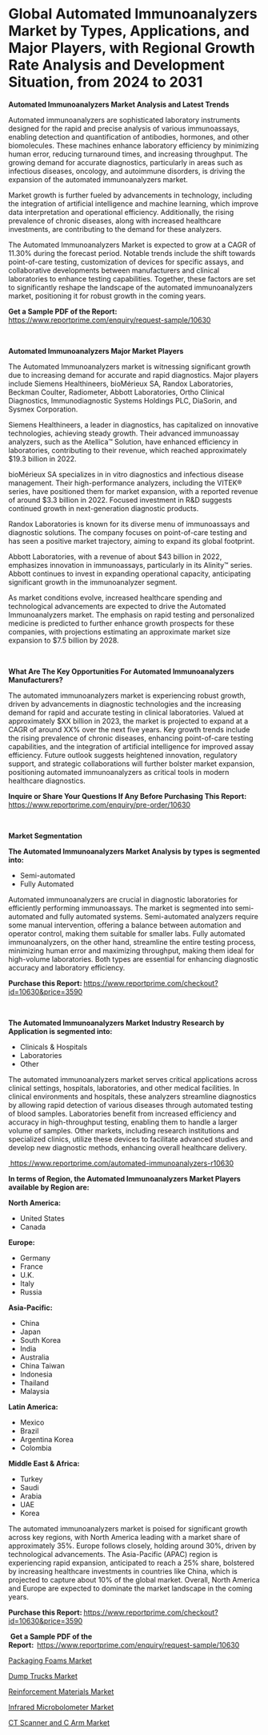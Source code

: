 <p><h1>Global Automated Immunoanalyzers Market by Types, Applications, and Major Players, with Regional Growth Rate Analysis and Development Situation, from 2024 to 2031</h1></p><p><strong>Automated Immunoanalyzers Market Analysis and Latest Trends</strong></p>
<p><p>Automated immunoanalyzers are sophisticated laboratory instruments designed for the rapid and precise analysis of various immunoassays, enabling detection and quantification of antibodies, hormones, and other biomolecules. These machines enhance laboratory efficiency by minimizing human error, reducing turnaround times, and increasing throughput. The growing demand for accurate diagnostics, particularly in areas such as infectious diseases, oncology, and autoimmune disorders, is driving the expansion of the automated immunoanalyzers market.</p><p>Market growth is further fueled by advancements in technology, including the integration of artificial intelligence and machine learning, which improve data interpretation and operational efficiency. Additionally, the rising prevalence of chronic diseases, along with increased healthcare investments, are contributing to the demand for these analyzers. </p><p>The Automated Immunoanalyzers Market is expected to grow at a CAGR of 11.30% during the forecast period. Notable trends include the shift towards point-of-care testing, customization of devices for specific assays, and collaborative developments between manufacturers and clinical laboratories to enhance testing capabilities. Together, these factors are set to significantly reshape the landscape of the automated immunoanalyzers market, positioning it for robust growth in the coming years.</p></p>
<p><strong>Get a Sample PDF of the Report:&nbsp;</strong> <a href="https://www.reportprime.com/enquiry/request-sample/10630">https://www.reportprime.com/enquiry/request-sample/10630</a></p>
<p>&nbsp;</p>
<p><strong>Automated Immunoanalyzers Major Market Players</strong></p>
<p><p>The Automated Immunoanalyzers market is witnessing significant growth due to increasing demand for accurate and rapid diagnostics. Major players include Siemens Healthineers, bioMérieux SA, Randox Laboratories, Beckman Coulter, Radiometer, Abbott Laboratories, Ortho Clinical Diagnostics, Immunodiagnostic Systems Holdings PLC, DiaSorin, and Sysmex Corporation.</p><p>Siemens Healthineers, a leader in diagnostics, has capitalized on innovative technologies, achieving steady growth. Their advanced immunoassay analyzers, such as the Atellica™ Solution, have enhanced efficiency in laboratories, contributing to their revenue, which reached approximately $19.3 billion in 2022.</p><p>bioMérieux SA specializes in in vitro diagnostics and infectious disease management. Their high-performance analyzers, including the VITEK® series, have positioned them for market expansion, with a reported revenue of around $3.3 billion in 2022. Focused investment in R&D suggests continued growth in next-generation diagnostic products.</p><p>Randox Laboratories is known for its diverse menu of immunoassays and diagnostic solutions. The company focuses on point-of-care testing and has seen a positive market trajectory, aiming to expand its global footprint.</p><p>Abbott Laboratories, with a revenue of about $43 billion in 2022, emphasizes innovation in immunoassays, particularly in its Alinity™ series. Abbott continues to invest in expanding operational capacity, anticipating significant growth in the immunoanalyzer segment.</p><p>As market conditions evolve, increased healthcare spending and technological advancements are expected to drive the Automated Immunoanalyzers market. The emphasis on rapid testing and personalized medicine is predicted to further enhance growth prospects for these companies, with projections estimating an approximate market size expansion to $7.5 billion by 2028.</p></p>
<p>&nbsp;</p>
<p><strong>What Are The Key Opportunities For Automated Immunoanalyzers Manufacturers?</strong></p>
<p><p>The automated immunoanalyzers market is experiencing robust growth, driven by advancements in diagnostic technologies and the increasing demand for rapid and accurate testing in clinical laboratories. Valued at approximately $XX billion in 2023, the market is projected to expand at a CAGR of around XX% over the next five years. Key growth trends include the rising prevalence of chronic diseases, enhancing point-of-care testing capabilities, and the integration of artificial intelligence for improved assay efficiency. Future outlook suggests heightened innovation, regulatory support, and strategic collaborations will further bolster market expansion, positioning automated immunoanalyzers as critical tools in modern healthcare diagnostics.</p></p>
<p><strong>Inquire or Share Your Questions If Any Before Purchasing This Report:</strong> <a href="https://www.reportprime.com/enquiry/pre-order/10630">https://www.reportprime.com/enquiry/pre-order/10630</a></p>
<p>&nbsp;</p>
<p><strong>Market Segmentation</strong></p>
<p><strong>The Automated Immunoanalyzers Market Analysis by types is segmented into:</strong></p>
<p><ul><li>Semi-automated</li><li>Fully Automated</li></ul></p>
<p><p>Automated immunoanalyzers are crucial in diagnostic laboratories for efficiently performing immunoassays. The market is segmented into semi-automated and fully automated systems. Semi-automated analyzers require some manual intervention, offering a balance between automation and operator control, making them suitable for smaller labs. Fully automated immunoanalyzers, on the other hand, streamline the entire testing process, minimizing human error and maximizing throughput, making them ideal for high-volume laboratories. Both types are essential for enhancing diagnostic accuracy and laboratory efficiency.</p></p>
<p><strong>Purchase this Report:&nbsp;</strong><a href="https://www.reportprime.com/checkout?id=10630&price=3590">https://www.reportprime.com/checkout?id=10630&price=3590</a></p>
<p>&nbsp;</p>
<p><strong>The Automated Immunoanalyzers Market Industry Research by Application is segmented into:</strong></p>
<p><ul><li>Clinicals & Hospitals</li><li>Laboratories</li><li>Other</li></ul></p>
<p><p>The automated immunoanalyzers market serves critical applications across clinical settings, hospitals, laboratories, and other medical facilities. In clinical environments and hospitals, these analyzers streamline diagnostics by allowing rapid detection of various diseases through automated testing of blood samples. Laboratories benefit from increased efficiency and accuracy in high-throughput testing, enabling them to handle a larger volume of samples. Other markets, including research institutions and specialized clinics, utilize these devices to facilitate advanced studies and develop new diagnostic methods, enhancing overall healthcare delivery.</p></p>
<p><a href="https://www.reportprime.com/automated-immunoanalyzers-r10630">&nbsp;https://www.reportprime.com/automated-immunoanalyzers-r10630</a></p>
<p><strong>In terms of Region, the Automated Immunoanalyzers Market Players available by Region are:</strong></p>
<p>
    <p> <strong> North America: </strong>
        <ul>
            <li>United States</li>
            <li>Canada</li>
        </ul>
        </p> 
    <p> <strong> Europe: </strong>
        <ul>
            <li>Germany</li>
            <li>France</li>
            <li>U.K.</li>
            <li>Italy</li>
            <li>Russia</li>
        </ul>
        </p> 
    <p> <strong> Asia-Pacific: </strong>
        <ul>
            <li>China</li>
            <li>Japan</li>
            <li>South Korea</li>
            <li>India</li>
            <li>Australia</li>
            <li>China Taiwan</li>
            <li>Indonesia</li>
            <li>Thailand</li>
            <li>Malaysia</li>
        </ul>
        </p> 
    <p> <strong> Latin America: </strong>
        <ul>
            <li>Mexico</li>
            <li>Brazil</li>
            <li>Argentina Korea</li>
            <li>Colombia</li>
        </ul>
        </p> 
    <p> <strong> Middle East & Africa: </strong>
        <ul>
            <li>Turkey</li>
            <li>Saudi</li>
            <li>Arabia</li>
            <li>UAE</li>
            <li>Korea</li>
        </ul>
    </p>
    </p>
<p><p>The automated immunoanalyzers market is poised for significant growth across key regions, with North America leading with a market share of approximately 35%. Europe follows closely, holding around 30%, driven by technological advancements. The Asia-Pacific (APAC) region is experiencing rapid expansion, anticipated to reach a 25% share, bolstered by increasing healthcare investments in countries like China, which is projected to capture about 10% of the global market. Overall, North America and Europe are expected to dominate the market landscape in the coming years.</p></p>
<p><strong>Purchase this Report: </strong><a href="https://www.reportprime.com/checkout?id=10630&price=3590">https://www.reportprime.com/checkout?id=10630&price=3590</a></p>
<p>&nbsp;<strong>Get a Sample PDF of the Report:&nbsp;&nbsp;</strong><a href="https://www.reportprime.com/enquiry/request-sample/10630">https://www.reportprime.com/enquiry/request-sample/10630</a></p>
<p><strong></strong></p>
<p><p><a href="https://www.linkedin.com/pulse/why-should-you-invest-packaging-foams-market-trends-nk7pe?trackingId=KNhV5A%2BBTSi%2FX10QBKSn4w%3D%3D">Packaging Foams Market</a></p><p><a href="https://medium.com/@broderickleannon/dump-trucks-market-research-report-market-forecast-and-growth-prospects-with-a-steady-cagr-of-11-fa1bb3b5bd3a">Dump Trucks Market</a></p><p><a href="https://www.linkedin.com/pulse/global-reinforcement-materials-industry-research-report-oobge?trackingId=uW3Cx%2B1dQiWRotpAnuXkyQ%3D%3D">Reinforcement Materials Market</a></p><p><a href="https://issuu.com/reportprime-2/docs/infrared-microbolometer-market-size_3c5845eda54352">Infrared Microbolometer Market</a></p><p><a href="https://github.com/LaurenHoover80/Market-Research-Report-List-1/blob/main/ct-scanner-and-c-arm-market.md">CT Scanner and C Arm Market</a></p></p>